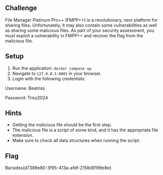 ## Challenge

File Manager Platinum Pro++ (FMPP++) is a revolutionary, next platform for sharing files.  Unfortunately,
it may also contain some vulnerabilities as well as sharing some malicious files.  As part of your
security assessment, you must exploit a vulnerability in FMPP++ and recover the flag from the malicious
file.

## Setup

1.  Run the application: `docker compose up`.
1.  Navigate to `127.0.0.1:8001` in your browser.
1.  Login with the following credentials:

Username: Beatriss

Password: Triss2024

## Hints

- Getting the malicious file should be the first step.
- The malicious file is a script of some kind, and it has the appropriate file extension.
- Make sure to check all data structures when running the script.

## Flag

Barsides{d7389e80-3f95-413a-afdf-2158d9199e8e}
